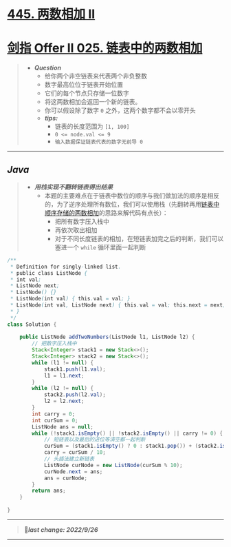 # [445. 两数相加 II](https://leetcode.cn/problems/add-two-numbers-ii/)
# [剑指 Offer II 025. 链表中的两数相加](https://leetcode.cn/problems/lMSNwu/)

> - ***Question***
>   - 给你两个非空链表来代表两个非负整数
>   - 数字最高位位于链表开始位置 
>   - 它们的每个节点只存储一位数字 
>   - 将这两数相加会返回一个新的链表。 
>   - 你可以假设除了数字 `0` 之外，这两个数字都不会以零开头
>   - ***tips:***
>     - 链表的长度范围为 `[1, 100]` 
>     - `0 <= node.val <= 9` 
>     - `输入数据保证链表代表的数字无前导 0`

---

## *Java*

> - ***用栈实现不翻转链表得出结果***
>   - 本题的主要难点在于链表中数位的顺序与我们做加法的顺序是相反的，为了逆序处理所有数位，我们可以使用栈（先翻转再用[链表中顺序存储的两数相加](/root/基础线性表/链表/链表中逆序存储的两数相加.md)的思路来解代码有点长）：
>     - 把所有数字压入栈中 
>     - 再依次取出相加
>     - 对于不同长度链表的相加，在短链表加完之后的判断，我们可以塞进一个 `while` 循环里面一起判断

```Java
/**
 * Definition for singly-linked list.
 * public class ListNode {
 * int val;
 * ListNode next;
 * ListNode() {}
 * ListNode(int val) { this.val = val; }
 * ListNode(int val, ListNode next) { this.val = val; this.next = next; }
 * }
 */
class Solution {
    
    public ListNode addTwoNumbers(ListNode l1, ListNode l2) {
        // 把数字压入栈中
        Stack<Integer> stack1 = new Stack<>();
        Stack<Integer> stack2 = new Stack<>();
        while (l1 != null) {
            stack1.push(l1.val);
            l1 = l1.next;
        }
        while (l2 != null) {
            stack2.push(l2.val);
            l2 = l2.next;
        }
        int carry = 0;
        int curSum = 0;
        ListNode ans = null;
        while (!stack1.isEmpty() || !stack2.isEmpty() || carry != 0) {
            // 短链表以及最后的进位等清空都一起判断
            curSum = (stack1.isEmpty() ? 0 : stack1.pop()) + (stack2.isEmpty() ? 0 : stack2.pop()) + carry;
            carry = curSum / 10;
            // 头插法建立新链表
            ListNode curNode = new ListNode(curSum % 10);
            curNode.next = ans;
            ans = curNode;
        }
        return ans;
    }
    
}
```

---

> 🚩***last change: 2022/9/26***

---

